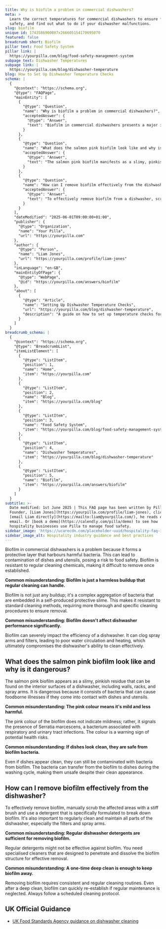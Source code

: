 ```yaml
---
title: Why is biofilm a problem in commercial dishwashers?
meta: >
  Learn the correct temperatures for commercial dishwashers to ensure food
  safety, and find out what to do if your dishwasher malfunctions.
slug: biofilm
unique id: 1743586900087x266605154170695070
featured: false
breadcrumb short: Biofilm
pillar text: Food Safety System
pillar link: |
  https://yourpilla.com/blog/food-safety-management-system
subpage text: Dishwasher Temperatures
subpage link: |
  https://yourpilla.com/blog/dishwasher-temperature
blog: How to Set Up Dishwasher Temperature Checks
schema: |
  {
    "@context": "https://schema.org",
    "@type": "FAQPage",
    "mainEntity": [
      {
        "@type": "Question",
        "name": "Why is biofilm a problem in commercial dishwashers?",
        "acceptedAnswer": {
          "@type": "Answer",
          "text": "Biofilm in commercial dishwashers presents a major issue as it forms a protective layer that can harbour harmful bacteria, risking contamination of dishes and utensils and posing a threat to food safety. Biofilm is notably resistant to commonly used cleaning chemicals, making its removal challenging once it has been established."
        }
      },
      {
        "@type": "Question",
        "name": "What does the salmon pink biofilm look like and why is it dangerous?",
        "acceptedAnswer": {
          "@type": "Answer",
          "text": "The salmon pink biofilm manifests as a slimy, pinkish residue on dishwasher interiors including walls, racks, and spray arms. It is dangerous due to the Serratia marcescens bacteria it contains, which are associated with respiratory and urinary tract infections, posing risks of foodborne illnesses."
        }
      },
      {
        "@type": "Question",
        "name": "How can I remove biofilm effectively from the dishwasher?",
        "acceptedAnswer": {
          "@type": "Answer",
          "text": "To effectively remove biofilm from a dishwasher, scrub the affected areas manually using a stiff brush and a specialist detergent designed to break down biofilm. Ensure regular maintenance of all dishwasher parts, including filters and spray arms, to prevent re-establishment of biofilm."
        }
      }
    ],
    "dateModified": "2025-06-01T09:00:00+01:00",
    "publisher": {
      "@type": "Organization",
      "name": "Your Pilla",
      "url": "https://yourpilla.com"
    },
    "author": {
      "@type": "Person",
      "name": "Liam Jones",
      "url": "https://yourpilla.com/profile/liam-jones"
    },
    "inLanguage": "en-GB",
    "mainEntityOfPage": {
      "@type": "WebPage",
      "@id": "https://yourpilla.com/answers/biofilm"
    },
    "about": [
      {
        "@type": "Article",
        "name": "Setting Up Dishwasher Temperature Checks",
        "url": "https://yourpilla.com/blog/dishwasher-temperature",
        "description": "A guide on how to set up temperature checks for dishwashers to ensure optimal performance and cleanliness."
      }
    ]
  }
breadcrumb_schema: |
  {
    "@context": "https://schema.org",
    "@type": "BreadcrumbList",
    "itemListElement": [
      {
        "@type": "ListItem",
        "position": 1,
        "name": "Home",
        "item": "https://yourpilla.com"
      },
      {
        "@type": "ListItem",
        "position": 2,
        "name": "Blog",
        "item": "https://yourpilla.com/blog"
      },
      {
        "@type": "ListItem",
        "position": 3,
        "name": "Food Safety System",
        "item": "https://yourpilla.com/blog/food-safety-management-system"
      },
      {
        "@type": "ListItem",
        "position": 4,
        "name": "Dishwasher Temperatures",
        "item": "https://yourpilla.com/blog/dishwasher-temperature"
      },
      {
        "@type": "ListItem",
        "position": 5,
        "name": "Biofilm",
        "item": "https://yourpilla.com/answers/biofilm"
      }
    ]
  }
subtitle: >-
  Date modified: 1st June 2025 | This FAQ page has been written by Pilla
  Founder, [Liam Jones](https://yourpilla.com/profile/liam-jones), click to
  [email Liam directly](https://mailto:liam@yourpilla.com/), he reads every
  email. Or [book a demo](https://calendly.com/pilla/demo) to see how
  hospitality businesses use Pilla to manage food safety.
sidebar_image: 'https://ucarecdn.com/placeholder-uuid/hospitality-faq-image.jpg'
sidebar_image_alt: Hospitality industry guidance and best practices
---
```

Biofilm in commercial dishwashers is a problem because it forms a protective layer that harbours harmful bacteria. This can lead to contamination of dishes and utensils, posing a risk to food safety. Biofilm is resistant to regular cleaning chemicals, making it difficult to remove once established.

**Common misunderstanding: Biofilm is just a harmless buildup that regular cleaning can handle.**

Biofilm is not just any buildup; it's a complex aggregation of bacteria that are embedded in a self-produced protective slime. This makes it resistant to standard cleaning methods, requiring more thorough and specific cleaning procedures to ensure removal.

**Common misunderstanding: Biofilm doesn't affect dishwasher performance significantly.**

Biofilm can severely impact the efficiency of a dishwasher. It can clog spray arms and filters, leading to poor water circulation and heating, which ultimately compromises the dishwasher's ability to clean effectively.

## What does the salmon pink biofilm look like and why is it dangerous?

The salmon pink biofilm appears as a slimy, pinkish residue that can be found on the interior surfaces of a dishwasher, including walls, racks, and spray arms. It is dangerous because it consists of bacteria that can cause foodborne illnesses if they come into contact with dishes and utensils.

**Common misunderstanding: The pink colour means it's mild and less harmful.**

The pink colour of the biofilm does not indicate mildness; rather, it signals the presence of Serratia marcescens, a bacterium associated with respiratory and urinary tract infections. The colour is a warning sign of potential health risks.

**Common misunderstanding: If dishes look clean, they are safe from biofilm bacteria.**

Even if dishes appear clean, they can still be contaminated with bacteria from biofilm. The bacteria can transfer from the biofilm to dishes during the washing cycle, making them unsafe despite their clean appearance.

## How can I remove biofilm effectively from the dishwasher?

To effectively remove biofilm, manually scrub the affected areas with a stiff brush and use a detergent that is specifically formulated to break down biofilm. It's also important to regularly clean and maintain all parts of the dishwasher, especially the filters and spray arms.

**Common misunderstanding: Regular dishwasher detergents are sufficient for removing biofilm.**

Regular detergents might not be effective against biofilm. You need specialised cleaners that are designed to penetrate and dissolve the biofilm structure for effective removal.

**Common misunderstanding: A one-time deep clean is enough to keep biofilm away.**

Removing biofilm requires consistent and regular cleaning routines. Even after a deep clean, biofilm can quickly re-establish if regular maintenance is neglected. Always follow a scheduled cleaning protocol.

## UK Official Guidance

-   [UK Food Standards Agency guidance on dishwasher cleaning](https://www.food.gov.uk/sites/default/files/media/document/sfbb-retailers-cleaning-03-cleaning-effectively.pdf)
